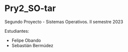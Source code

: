 # Pry2_SO-tar
Segundo Proyecto - Sistemas Operativos. II semestre 2023

Estudiantes:
- Felipe Obando
- Sebastián Bermúdez
